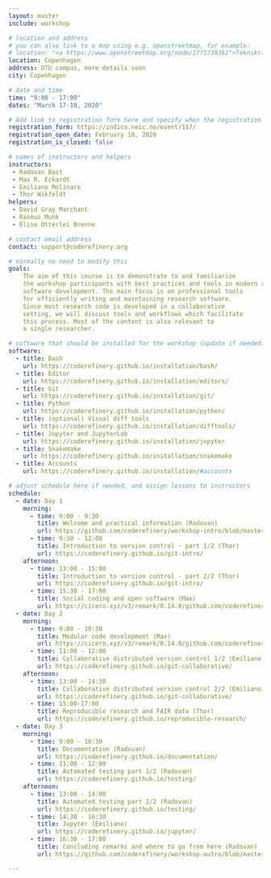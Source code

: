 ```yaml
---
layout: master
include: workshop

# location and address
# you can also link to a map using e.g. openstreetmap, for example:
# location: "<a https://www.openstreetmap.org/node/1771739362">Teknikringen 14, 11428 Stockholm</a>
location: Copenhagen
address: DTU campus, more details soon
city: Copenhagen

# date and time
time: "9:00 - 17:00"    
dates: "March 17-19, 2020"   

# Add link to registration form here and specify when the registration opens and whether it is closed
registration_form: https://indico.neic.no/event/117/
registration_open_date: February 10, 2020
registration_is_closed: false

# names of instructors and helpers
instructors:
 - Radovan Bast
 - Max R. Eckardt
 - Emiliano Molinaro
 - Thor Wikfeldt
helpers: 
 - David Gray Marchant
 - Rasmus Munk
 - Elise Otterlei Brenne

# contact email address
contact: support@coderefinery.org

# normally no need to modify this
goals:
    The aim of this course is to demonstrate to and familiarize
    the workshop participants with best practices and tools in modern research
    software development. The main focus is on professional tools
    for efficiently writing and maintaining research software.
    Since most research code is developed in a collaborative
    setting, we will discuss tools and workflows which facilitate
    this process. Most of the content is also relevant to
    a single researcher.

# software that should be installed for the workshop (update if needed)
software:
  - title: Bash
    url: https://coderefinery.github.io/installation/bash/
  - title: Editor
    url: https://coderefinery.github.io/installation/editors/
  - title: Git
    url: https://coderefinery.github.io/installation/git/
  - title: Python
    url: https://coderefinery.github.io/installation/python/
  - title: (optional) Visual diff tools
    url: https://coderefinery.github.io/installation/difftools/
  - title: Jupyter and JupyterLab
    url: https://coderefinery.github.io/installation/jupyter
  - title: Snakemake
    url: https://coderefinery.github.io/installation/snakemake
  - title: Accounts
    url: https://coderefinery.github.io/installation/#accounts

# adjust schedule here if needed, and assign lessons to instructors
schedule:
  - date: Day 1
    morning:
      - time: 9:00 - 9:30
        title: Welcome and practical information (Radovan)
        url: https://github.com/coderefinery/workshop-intro/blob/master/README.md
      - time: 9:30 - 12:00
        title: Introduction to version control - part 1/2 (Thor)
        url: https://coderefinery.github.io/git-intro/
    afternoon:
      - time: 13:00 - 15:00
        title: Introduction to version control - part 2/2 (Thor)
        url: https://coderefinery.github.io/git-intro/
      - time: 15:30 - 17:00
        title: Social coding and open software (Max)
        url: https://cicero.xyz/v3/remark/0.14.0/github.com/coderefinery/social-coding/master/talk.md
  - date: Day 2
    morning:
      - time: 9:00 - 10:30
        title: Modular code development (Max)
        url: https://cicero.xyz/v3/remark/0.14.0/github.com/coderefinery/modular-code-development/master/talk.md
      - time: 11:00 - 12:00
        title: Collaborative distributed version control 1/2 (Emiliano)
        url: https://coderefinery.github.io/git-collaborative/
    afternoon:
      - time: 13:00 - 14:30
        title: Collaborative distributed version control 2/2 (Emiliano)
        url: https://coderefinery.github.io/git-collaborative/
      - time: 15:00-17:00
        title: Reproducible research and FAIR data (Thor)
        url: https://coderefinery.github.io/reproducible-research/
  - date: Day 3
    morning:
      - time: 9:00 - 10:30
        title: Documentation (Radovan)
        url: https://coderefinery.github.io/documentation/
      - time: 11:00 - 12:00
        title: Automated testing part 1/2 (Radovan)
        url: https://coderefinery.github.io/testing/
    afternoon:
      - time: 13:00 - 14:00
        title: Automated testing part 2/2 (Radovan)
        url: https://coderefinery.github.io/testing/
      - time: 14:30 - 16:30
        title: Jupyter (Emiliano)
        url: https://coderefinery.github.io/jupyter/
      - time: 16:30 - 17:00
        title: Concluding remarks and where to go from here (Radovan)
        url: https://github.com/coderefinery/workshop-outro/blob/master/README.md

---
```

